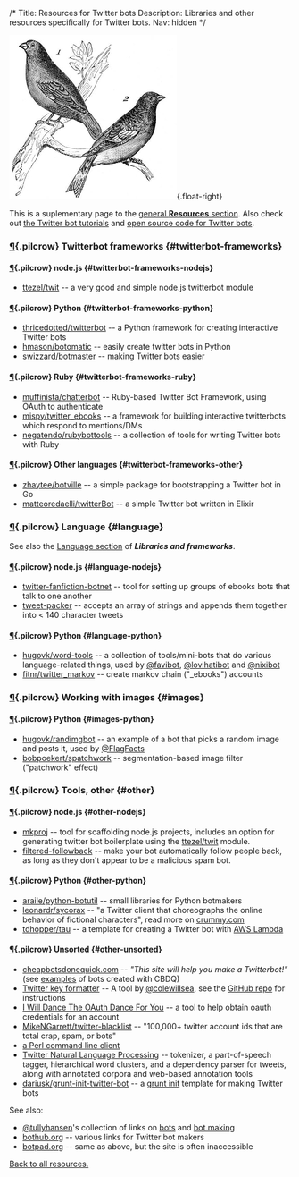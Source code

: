 /*
Title: Resources for Twitter bots
Description: Libraries and other resources specifically for Twitter bots.
Nav: hidden
*/

![Tweet, tweet](/content/images/illustrations/brambling-greenfinch.jpg){.float-right}

This is a suplementary page to the [general **Resources** section](/resources). Also check out [the Twitter bot tutorials](/tutorials/twitterbots) and [open source code for Twitter bots](/tag/twitter+opensource).


### [¶](#twitterbot-frameworks){.pilcrow} Twitterbot frameworks {#twitterbot-frameworks}

#### [¶](#twitterbot-frameworks-nodejs){.pilcrow} node.js {#twitterbot-frameworks-nodejs}

- [ttezel/twit](https://github.com/ttezel/twit) -- a very good and simple node.js twitterbot module

#### [¶](#twitterbot-frameworks-python){.pilcrow} Python {#twitterbot-frameworks-python}

- [thricedotted/twitterbot](https://github.com/thricedotted/twitterbot) -- a Python framework for creating interactive Twitter bots
- [hmason/botomatic](https://github.com/hmason/botomatic) -- easily create twitter bots in Python
- [swizzard/botmaster](https://github.com/swizzard/botmaster) -- making Twitter bots easier


#### [¶](#twitterbot-frameworks-ruby){.pilcrow} Ruby {#twitterbot-frameworks-ruby}

- [muffinista/chatterbot](https://github.com/muffinista/chatterbot) -- Ruby-based Twitter Bot Framework, using OAuth to authenticate
- [mispy/twitter_ebooks](https://github.com/mispy/twitter_ebooks) -- a framework for building interactive twitterbots which respond to mentions/DMs
- [negatendo/rubybottools](https://github.com/negatendo/rubybottools) -- a collection of tools for writing Twitter bots with Ruby


#### [¶](#twitterbot-frameworks-other){.pilcrow} Other languages {#twitterbot-frameworks-other}

- [zhaytee/botville](https://github.com/zhaytee/botville) -- a simple package for bootstrapping a Twitter bot in Go
- [matteoredaelli/twitterBot](https://github.com/matteoredaelli/twitterBot) -- a simple Twitter bot written in Elixir

### [¶](#language){.pilcrow} Language {#language}

See also the [Language section](/resources/libraries-frameworks#language) of ***Libraries and frameworks***.

#### [¶](#language-nodejs){.pilcrow} node.js {#language-nodejs}

- [twitter-fanfiction-botnet](https://www.npmjs.com/package/twitter-fanfic-botnet) -- tool for setting up groups of ebooks bots that talk to one another
- [tweet-packer](https://www.npmjs.com/package/tweet-packer) -- accepts an array of strings and appends them together into < 140 character tweets

#### [¶](#language-python){.pilcrow} Python {#language-python}

- [hugovk/word-tools](https://github.com/hugovk/word-tools) -- a collection of tools/mini-bots that do various language-related things, used by [@favibot](https://twitter.com/favibot), [@lovihatibot](https://twitter.com/lovihatibot) and [@nixibot](https://twitter.com/nixibot)
- [fitnr/twitter_markov](https://github.com/fitnr/twitter_markov) -- create markov chain ("_ebooks") accounts


### [¶](#images){.pilcrow} Working with images {#images}

#### [¶](#images-python){.pilcrow} Python {#images-python}

- [hugovk/randimgbot](https://github.com/hugovk/randimgbot) -- an example of a bot that picks a random image and posts it, used by [@FlagFacts](https://twitter.com/FlagFacts)
- [bobpoekert/spatchwork](https://github.com/bobpoekert/spatchwork) -- segmentation-based image filter ("patchwork" effect)




### [¶](#other){.pilcrow} Tools, other {#other}

#### [¶](#other-nodejs){.pilcrow} node.js {#other-nodejs}

- [mkproj](https://www.npmjs.com/package/mkproj) -- tool for scaffolding node.js projects, includes an option for generating twitter bot boilerplate using the [ttezel/twit](https://github.com/ttezel/twit) module. 
- [filtered-followback](https://www.npmjs.com/package/filtered-followback) -- make your bot automatically follow people back, as long as they don't appear to be a malicious spam bot.




#### [¶](#other-python){.pilcrow} Python {#other-python}

- [araile/python-botutil](https://github.com/araile/python-botutil) -- small libraries for Python botmakers
- [leonardr/sycorax](https://github.com/leonardr/sycorax) -- "a Twitter client that choreographs the online behavior of fictional characters", read more on [crummy.com](http://www.crummy.com/software/sycorax/)
- [tdhopper/tau](https://github.com/tdhopper/tau) -- a template for creating a Twitter bot with [AWS Lambda](https://aws.amazon.com/lambda/)



#### [¶](#other-unsorted){.pilcrow} Unsorted {#other-unsorted}

- [cheapbotsdonequick.com](http://cheapbotsdonequick.com/) -- *"This site will help you make a Twitterbot!"* (see [examples](/tag/cheapbotsdonequick) of bots created with CBDQ)
- [Twitter key formatter](http://coleww.github.io/tweet-key-formatter/) -- A tool by [@colewillsea](https://twitter.com/colewillsea), see the [GitHub repo](https://github.com/coleww/tweet-key-formatter) for instructions
- [I Will Dance The OAuth Dance For You](http://v21.io/iwilldancetheoauthdanceforyou/) -- a tool to help obtain oauth credentials for an account
- [MikeNGarrett/twitter-blacklist](https://github.com/MikeNGarrett/twitter-blacklist) -- "100,000+ twitter account ids that are total crap, spam, or bots"
- [a Perl command line client](http://www.floodgap.com/software/ttytter/) 
- [Twitter Natural Language Processing](http://www.ark.cs.cmu.edu/TweetNLP/) -- tokenizer, a part-of-speech tagger, hierarchical word clusters, and a dependency parser for tweets, along with annotated corpora and web-based annotation tools
- [dariusk/grunt-init-twitter-bot](https://github.com/dariusk/grunt-init-twitter-bot) -- a [grunt init](http://gruntjs.com/project-scaffolding) template for making Twitter bots


See also:

- [@tullyhansen](https://twitter.com/tullyhansen)'s collection of links on [bots](https://pinboard.in/u:tullyhansen/t:bots/) and [bot making](https://pinboard.in/u:tullyhansen/t:botmaking/)
- [bothub.org](http://bothub.org/) -- various links for Twitter bot makers
- [botpad.org](http://botpad.org/p/bot_resources) -- same as above, but the site is often inaccessible

[Back to all resources.](/resources)
